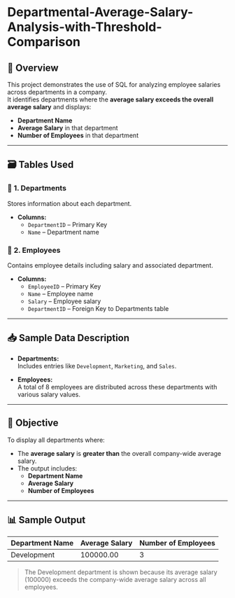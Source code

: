 # Departmental-Average-Salary-Analysis-with-Threshold-Comparison

## 📘 **Overview**

This project demonstrates the use of SQL for analyzing employee salaries across departments in a company.  
It identifies departments where the **average salary exceeds the overall average salary** and displays:

- **Department Name**
- **Average Salary** in that department
- **Number of Employees** in that department

---

## 🗃️ **Tables Used**

### 🔹 **1. Departments**
Stores information about each department.

- **Columns:**
  - `DepartmentID` – Primary Key
  - `Name` – Department name

### 🔹 **2. Employees**
Contains employee details including salary and associated department.

- **Columns:**
  - `EmployeeID` – Primary Key
  - `Name` – Employee name
  - `Salary` – Employee salary
  - `DepartmentID` – Foreign Key to Departments table

---

## 📥 **Sample Data Description**

- **Departments:**  
  Includes entries like `Development`, `Marketing`, and `Sales`.

- **Employees:**  
  A total of 8 employees are distributed across these departments with various salary values.

---

## 🎯 **Objective**

To display all departments where:

- The **average salary** is **greater than** the overall company-wide average salary.
- The output includes:
  - **Department Name**
  - **Average Salary**
  - **Number of Employees**

---

## 📊 **Sample Output**

| **Department Name** | **Average Salary** | **Number of Employees** |
|---------------------|--------------------|--------------------------|
| Development         | 100000.00          | 3                        |

> The Development department is shown because its average salary (100000) exceeds the company-wide average salary across all employees.



